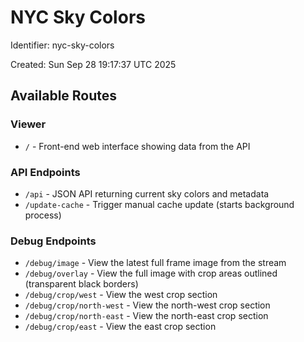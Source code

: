 # NYC Sky Colors

Identifier: nyc-sky-colors

Created: Sun Sep 28 19:17:37 UTC 2025

## Available Routes

### Viewer

- `/` - Front-end web interface showing data from the API

### API Endpoints

- `/api` - JSON API returning current sky colors and metadata
- `/update-cache` - Trigger manual cache update (starts background process)

### Debug Endpoints

- `/debug/image` - View the latest full frame image from the stream
- `/debug/overlay` - View the full image with crop areas outlined (transparent black borders)
- `/debug/crop/west` - View the west crop section
- `/debug/crop/north-west` - View the north-west crop section
- `/debug/crop/north-east` - View the north-east crop section
- `/debug/crop/east` - View the east crop section
